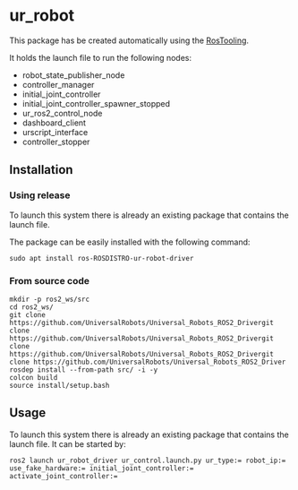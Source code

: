 # ur_robot

This package has be created automatically using the [RosTooling](https://github.com/ipa320/RosTooling).


It holds the launch file to run the following nodes:
- robot_state_publisher_node
- controller_manager
- initial_joint_controller
- initial_joint_controller_spawner_stopped
- ur_ros2_control_node
- dashboard_client
- urscript_interface
- controller_stopper


## Installation

### Using release

To launch this system there is already an existing package that contains the launch file.

The package can be easily installed with the following command:

```
sudo apt install ros-ROSDISTRO-ur-robot-driver
```


### From source code
```
mkdir -p ros2_ws/src
cd ros2_ws/
git clone https://github.com/UniversalRobots/Universal_Robots_ROS2_Drivergit clone https://github.com/UniversalRobots/Universal_Robots_ROS2_Drivergit clone https://github.com/UniversalRobots/Universal_Robots_ROS2_Drivergit clone https://github.com/UniversalRobots/Universal_Robots_ROS2_Driver
rosdep install --from-path src/ -i -y
colcon build
source install/setup.bash
```

## Usage

To launch this system there is already an existing package that contains the launch file. It can be started by:

```
ros2 launch ur_robot_driver ur_control.launch.py ur_type:= robot_ip:= use_fake_hardware:= initial_joint_controller:= activate_joint_controller:= 
```



